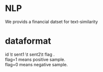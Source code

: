 # NLP
We provids a financial datset for text-similarity
# dataformat
id \t sent1 \t sent2\t flag .   
flag=1 means positive sample.  
flag=0 means negative sample.  
